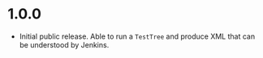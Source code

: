 # 1.0.0

* Initial public release. Able to run a `TestTree` and produce XML that can be
  understood by Jenkins.

